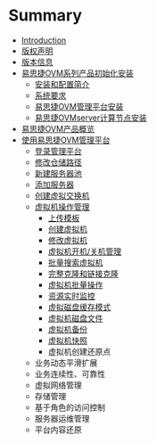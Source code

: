 # Summary

* [Introduction](README.md)
* [版权声明](banquan.md)
* [版本信息](banben.md)
* [易思捷OVM系列产品初始化安装](peizhi.md)
  * [安装和配置简介](peizhi/an-zhuang-he-pei-zhi-jian-jie.md)
  * [系统要求](peizhi/xi-tong-yao-qiu.md)
  * [易思捷OVM管理平台安装](peizhi/yi-si-jie-ovm-guan-li-ping-tai-an-zhuang.md)
  * [易思捷OVMserver计算节点安装](peizhi/yi-si-jie-ovmserver-ji-suan-jie-dian-an-zhuang.md)
* [易思捷OVM产品概览](yi-si-jie-ovm-chan-pin-gai-lan.md)
* [使用易思捷OVM管理平台](shi-yong-yi-si-jie-ovm-guan-li-ping-tai.md)
  * [登录管理平台](shi-yong-yi-si-jie-ovm-guan-li-ping-tai/deng-lu-guan-li-ping-tai.md)
  * [修改仓储路径](shi-yong-yi-si-jie-ovm-guan-li-ping-tai/xiu-gai-cang-chu-lu-jing.md)
  * [新建服务器池](shi-yong-yi-si-jie-ovm-guan-li-ping-tai/xin-jian-fu-wu-qi-chi.md)
  * [添加服务器](shi-yong-yi-si-jie-ovm-guan-li-ping-tai/tian-jia-fu-wu-qi.md)
  * [创建虚拟交换机](shi-yong-yi-si-jie-ovm-guan-li-ping-tai/chuang-jian-xu-ni-jiao-huan-ji.md)
  * [虚拟机操作管理](shi-yong-yi-si-jie-ovm-guan-li-ping-tai/xu-ni-ji-cao-zuo-guan-li.md)
    * [上传模板](shi-yong-yi-si-jie-ovm-guan-li-ping-tai/xu-ni-ji-cao-zuo-guan-li/shang-chuan-mo-ban.md)
    * [创建虚拟机](shi-yong-yi-si-jie-ovm-guan-li-ping-tai/xu-ni-ji-cao-zuo-guan-li/chuang-jian-xu-ni-ji.md)
    * [修改虚拟机](shi-yong-yi-si-jie-ovm-guan-li-ping-tai/xu-ni-ji-cao-zuo-guan-li/xiu-gai-xu-ni-ji.md)
    * [虚拟机开机/关机管理](shi-yong-yi-si-jie-ovm-guan-li-ping-tai/xu-ni-ji-cao-zuo-guan-li/xu-ni-ji-kai-673a-guan-ji-guan-li.md)
    * [批量搜索虚拟机](shi-yong-yi-si-jie-ovm-guan-li-ping-tai/xu-ni-ji-cao-zuo-guan-li/pi-liang-sou-suo-xu-ni-ji.md)
    * [完整克隆和链接克隆](shi-yong-yi-si-jie-ovm-guan-li-ping-tai/xu-ni-ji-cao-zuo-guan-li/wan-zheng-ke-long-he-lian-jie-ke-long.md)
    * [虚拟机批量操作](shi-yong-yi-si-jie-ovm-guan-li-ping-tai/xu-ni-ji-cao-zuo-guan-li/xu-ni-ji-pi-liang-cao-zuo.md)
    * [资源实时监控](shi-yong-yi-si-jie-ovm-guan-li-ping-tai/xu-ni-ji-cao-zuo-guan-li/zi-yuan-shi-shi-jian-kong.md)
    * [虚拟磁盘缓存模式](shi-yong-yi-si-jie-ovm-guan-li-ping-tai/xu-ni-ji-cao-zuo-guan-li/xu-ni-ci-pan-huan-cun-mo-shi.md)
    * [虚拟机磁盘文件](shi-yong-yi-si-jie-ovm-guan-li-ping-tai/xu-ni-ji-cao-zuo-guan-li/xu-ni-ji-ci-pan-wen-jian.md)
    * [虚拟机备份](shi-yong-yi-si-jie-ovm-guan-li-ping-tai/xu-ni-ji-cao-zuo-guan-li/xu-ni-ji-bei-fen.md)
    * [虚拟机快照](shi-yong-yi-si-jie-ovm-guan-li-ping-tai/xu-ni-ji-cao-zuo-guan-li/xu-ni-ji-kuai-zhao.md)
    * 虚拟机创建还原点
  * 业务动态平滑扩展
  * 业务连续性、可靠性
  * 虚拟网络管理
  * 存储管理
  * 基于角色的访问控制
  * 服务器运维管理
  * 平台内容还原

